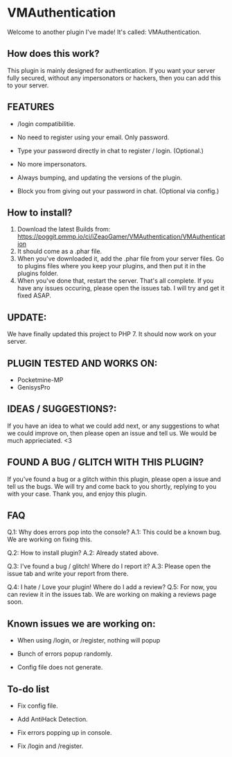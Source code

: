 # VMAuthentication
Welcome to another plugin I've made! It's called: VMAuthentication.
## How does this work?
This plugin is mainly designed for authentication. If you want your server fully secured, without any impersonators or hackers, then you can add this to your server.

## FEATURES

- /login compatibilitie.

- No need to register using your email. Only password.

- Type your password directly in chat to register / login. (Optional.)

- No more impersonators.

- Always bumping, and updating the versions of the plugin.

- Block you from giving out your password in chat. (Optional via config.)
## How to install?
1. Download the latest Builds from: https://poggit.pmmp.io/ci/iZeaoGamer/VMAuthentication/VMAuthentication
2. It should come as a .phar file.
3. When you've downloaded it, add the .phar file from your server files. Go to plugins files where you keep your plugins, and then put it in the plugins folder.
5. When you've done that, restart the server.
That's all complete.
If you have any issues occuring, please open the issues tab. I will try and get it fixed ASAP.

## UPDATE:
We have finally updated this project to PHP 7. It should now work on your server.

## PLUGIN TESTED AND WORKS ON:
- Pocketmine-MP
- GenisysPro

## IDEAS / SUGGESTIONS?:
If you have an idea to what we could add next, or any suggestions to what we could improve on, then please open an issue and tell us. We would be much apprieciated. <3

## FOUND A BUG / GLITCH WITH THIS PLUGIN?
If you've found a bug or a glitch within this plugin, please open a issue and tell us the bugs. We will try and come back to you shortly, replying to you with your case.
Thank you, and enjoy this plugin.




## FAQ

Q.1: Why does errors pop into the console?
A.1: This could be a known bug. We are working on fixing this.

Q.2: How to install plugin?
A.2: Already stated above.

Q.3: I've found a bug / glitch! Where do I report it?
A.3: Please open the issue tab and write your report from there.

Q.4: I hate / Love your plugin! Where do I add a review?
Q.5: For now, you can review it in the issues tab. We are working on making a reviews page soon.

## Known issues we are working on:

- When using /login, or /register, nothing will popup

- Bunch of errors popup randomly.

- Config file does not generate.

## To-do list

- Fix config file.

- Add AntiHack Detection.

- Fix errors popping up in console.

- Fix /login and /register.
